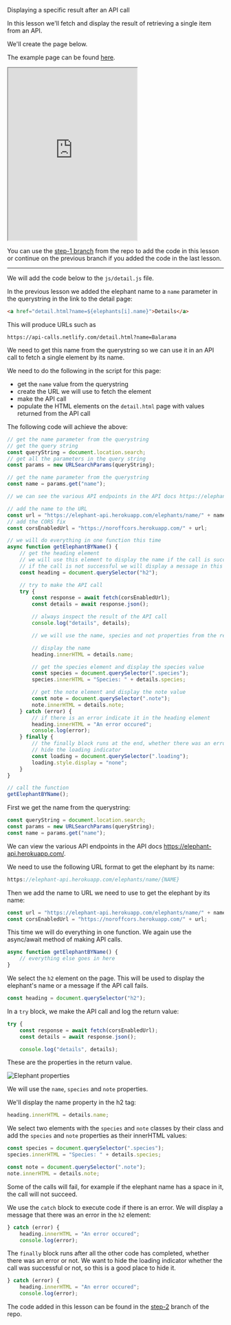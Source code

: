 Displaying a specific result after an API call

In this lesson we'll fetch and display the result of retrieving a single item from an API.

We'll create the page below.

The example page can be found <a href="https://api-calls.netlify.com/detail.html?name=Balarama" target="_blank">here</a>.

<iframe src="https://api-calls.netlify.com/detail.html?name=Balarama" style="height:400px"></iframe>

You can use the <a href="https://github.com/javascript-repositories/javascript-1-api-calls/tree/step-1" target="_blank">step-1 branch</a> from the repo to add the code in this lesson or continue on the previous branch if you added the code in the last lesson.

---

We will add the code below to the `js/detail.js` file.

In the previous lesson we added the elephant name to a `name` parameter in the querystring in the link to the detail page:

```html
<a href="detail.html?name=${elephants[i].name}">Details</a>
```

This will produce URLs such as

```
https://api-calls.netlify.com/detail.html?name=Balarama
```

We need to get this name from the querystring so we can use it in an API call to fetch a single element by its name.

We need to do the following in the script for this page:

-   get the `name` value from the querystring
-   create the URL we will use to fetch the element
-   make the API call
-   populate the HTML elements on the `detail.html` page with values returned from the API call

The following code will achieve the above:

```js
// get the name parameter from the querystring
// get the query string
const queryString = document.location.search;
// get all the parameters in the query string
const params = new URLSearchParams(queryString);

// get the name parameter from the querystring
const name = params.get("name");

// we can see the various API endpoints in the API docs https://elephant-api.herokuapp.com/

// add the name to the URL
const url = "https://elephant-api.herokuapp.com/elephants/name/" + name;
// add the CORS fix
const corsEnabledUrl = "https://noroffcors.herokuapp.com/" + url;

// we will do everything in one function this time
async function getElephantBYName() {
    // get the heading element
    // we will use this element to display the name if the call is successful
    // if the call is not successful we will display a message in this element
    const heading = document.querySelector("h2");

    // try to make the API call
    try {
        const response = await fetch(corsEnabledUrl);
        const details = await response.json();

        // always inspect the result of the API call
        console.log("details", details);

        // we will use the name, species and not properties from the return value

        // display the name
        heading.innerHTML = details.name;

        // get the species element and display the species value
        const species = document.querySelector(".species");
        species.innerHTML = "Species: " + details.species;

        // get the note element and display the note value
        const note = document.querySelector(".note");
        note.innerHTML = details.note;
    } catch (error) {
        // if there is an error indicate it in the heading element
        heading.innerHTML = "An error occured";
        console.log(error);
    } finally {
        // the finally block runs at the end, whether there was an error or not
        // hide the loading indicator
        const loading = document.querySelector(".loading");
        loading.style.display = "none";
    }
}

// call the function
getElephantBYName();
```

First we get the name from the querystring:

```js
const queryString = document.location.search;
const params = new URLSearchParams(queryString);
const name = params.get("name");
```

We can view the various API endpoints in the API docs <a href="https://elephant-api.herokuapp.com/">https://elephant-api.herokuapp.com/</a>.

We need to use the following URL format to get the elephant by its name:

```js
https://elephant-api.herokuapp.com/elephants/name/{NAME}
```

Then we add the name to URL we need to use to get the elephant by its name:

```js
const url = "https://elephant-api.herokuapp.com/elephants/name/" + name;
const corsEnabledUrl = "https://noroffcors.herokuapp.com/" + url;
```

This time we will do everything in one function. We again use the async/await method of making API calls.

```js
async function getElephantBYName() {
    // everything else goes in here
}
```

We select the `h2` element on the page. This will be used to display the elephant's name or a message if the API call fails.

```js
const heading = document.querySelector("h2");
```

In a `try` block, we make the API call and log the return value:

```js
try {
    const response = await fetch(corsEnabledUrl);
    const details = await response.json();

    console.log("details", details);
```

These are the properties in the return value.

<img src="/images/js1/elephant-by-name-properties.png" alt="Elephant properties" style="max-width:750px">

We will use the `name`, `species` and `note` properties.

We'll display the name property in the h2 tag:

```js
heading.innerHTML = details.name;
```

We select two elements with the `species` and `note` classes by their class and add the `species` and `note` properties as their innerHTML values:

```js
const species = document.querySelector(".species");
species.innerHTML = "Species: " + details.species;

const note = document.querySelector(".note");
note.innerHTML = details.note;
```

Some of the calls will fail, for example if the elephant name has a space in it, the call will not succeed.

We use the `catch` block to execute code if there is an error. We will display a message that there was an error in the `h2` element:

```js
} catch (error) {
    heading.innerHTML = "An error occured";
    console.log(error);
```

The `finally` block runs after all the other code has completed, whether there was an error or not. We want to hide the loading indicator whether the call was successful or not, so this is a good place to hide it.

```js
} catch (error) {
    heading.innerHTML = "An error occured";
    console.log(error);
```

The code added in this lesson can be found in the <a href="https://github.com/javascript-repositories/javascript-1-api-calls/blob/step-2/js/detail.js" target="_blank">step-2</a> branch of the repo.